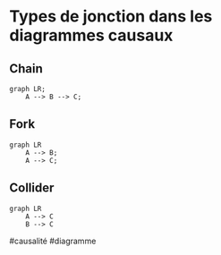 # Types de jonction dans les diagrammes causaux

## Chain

```mermaid
graph LR;
	A --> B --> C;
```

## Fork

```mermaid
graph LR
	A --> B;
	A --> C;
```

## Collider

```mermaid
graph LR
	A --> C
	B --> C
```

#causalité #diagramme